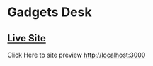 # Gadgets Desk

## [Live Site](http://localhost:3000)

Click Here to site preview [http://localhost:3000](http://localhost:3000)